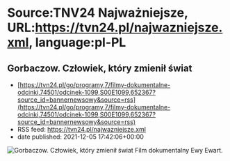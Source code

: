 # Source:TNV24 Najważniejsze, URL:https://tvn24.pl/najwazniejsze.xml, language:pl-PL

## Gorbaczow. Człowiek, który zmienił świat
 - [https://tvn24.pl/go/programy,7/filmy-dokumentalne-odcinki,74501/odcinek-1099,S00E1099,652367?source_id=bannernewsowy&source=rss](https://tvn24.pl/go/programy,7/filmy-dokumentalne-odcinki,74501/odcinek-1099,S00E1099,652367?source_id=bannernewsowy&source=rss)
 - RSS feed: https://tvn24.pl/najwazniejsze.xml
 - date published: 2021-12-05 17:42:06+00:00

<img alt="Gorbaczow. Człowiek, który zmienił świat " src="https://tvn24.pl/najnowsze/cdn-zdjecie-ecgx8a-michail-gorbaczow-5514838/alternates/LANDSCAPE_1280" />
    Film dokumentalny Ewy Ewart.

